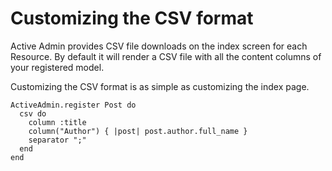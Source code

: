 # Customizing the CSV format

Active Admin provides CSV file downloads on the index screen for each Resource.
By default it will render a CSV file with all the content columns of your
registered model.

Customizing the CSV format is as simple as customizing the index page.

    ActiveAdmin.register Post do
      csv do
        column :title
        column("Author") { |post| post.author.full_name }
        separator ";"
      end
    end
